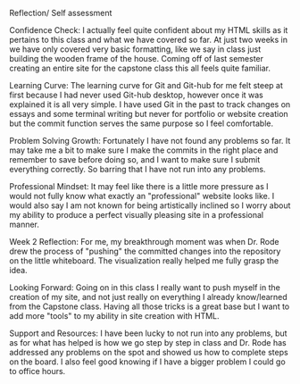 Reflection/ Self assessment

Confidence Check:
I actually feel quite confident about my HTML skills as it pertains to this class and what we have covered so far. At just two weeks in we have only covered very basic formatting, like we say in class just building the wooden frame of the house. Coming off of last semester creating an entire site for the capstone class this all feels quite familiar.

Learning Curve:
The learning curve for Git and Git-hub for me felt steep at first because I had never used Git-hub desktop, however once it was explained it is all very simple. I have used Git in the past to track changes on essays and some terminal writing but never for portfolio or website creation but the commit function serves the same purpose so I feel comfortable.

Problem Solving Growth:
Fortunately I have not found any problems so far. It may take me a bit to make sure I make the commits in the right place and remember to save before doing so, and I want to make sure I submit everything correctly. So barring that I have not run into any problems.

Professional Mindset:
It may feel like there is a little more pressure as I would not fully know what exactly an "professional" website looks like. I would also say I am not known for being artistically inclined so I worry about my ability to produce a perfect visually pleasing site in a professional manner.

Week 2 Reflection:
For me, my breakthrough moment was when Dr. Rode drew the process of "pushing" the committed changes into the repository on the little whiteboard. The visualization really helped me fully grasp the idea.

Looking Forward:
Going on in this class I really want to push myself in the creation of my site, and not just really on everything I already know/learned from the Capstone class. Having all those tricks is a great base but I want to add more "tools" to my ability in site creation with HTML.

Support and Resources:
I have been lucky to not run into any problems, but as for what has helped is how we go step by step in class and Dr. Rode has addressed any problems on the spot and showed us how to complete steps on the board. I also feel good knowing if I have a bigger problem I could go to office hours.